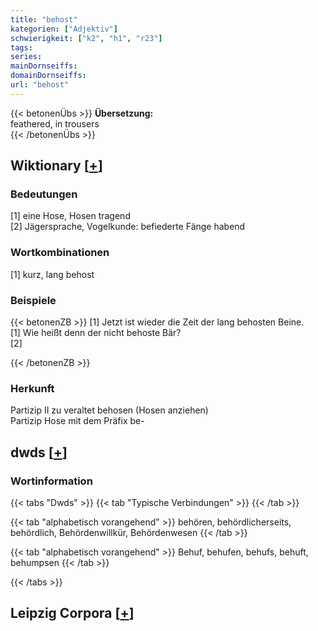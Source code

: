 ```yaml
---
title: "behost"
kategorien: ["Adjektiv"]
schwierigkeit: ["k2", "h1", "r23"]
tags:
series:
mainDornseiffs:
domainDornseiffs:
url: "behost"
---
```


{{< betonenÜbs >}}
**Übersetzung:**  
feathered, in  trousers  
{{< /betonenÜbs >}}

## Wiktionary [[+](https://de.wiktionary.org/wiki/behost)]

### Bedeutungen
[1] eine Hose, Hosen tragend  
[2] Jägersprache, Vogelkunde: befiederte Fänge habend  

### Wortkombinationen
[1] kurz, lang behost  

### Beispiele
{{< betonenZB >}}
[1] Jetzt ist wieder die Zeit der lang behosten Beine.  
[1] Wie heißt denn der nicht behoste Bär?  
[2]  

{{< /betonenZB >}}
### Herkunft
Partizip II zu veraltet behosen (Hosen anziehen)  
Partizip Hose mit dem Präfix be-  



## dwds [[+](https://www.dwds.de/wb/behost)]

### Wortinformation
{{< tabs "Dwds" >}}
{{< tab "Typische Verbindungen" >}}
{{< /tab >}}

{{< tab "alphabetisch vorangehend" >}}
behören, behördlicherseits, behördlich, Behördenwillkür, Behördenwesen
{{< /tab >}}

{{< tab "alphabetisch vorangehend" >}}
Behuf, behufen, behufs, behuft, behumpsen
{{< /tab >}}

{{< /tabs >}}

## Leipzig Corpora [[+](https://corpora.uni-leipzig.de/en/res?word=behost&corpusId=deu_newscrawl-public_2018)]

